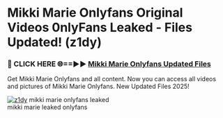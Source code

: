 # Mikki Marie Onlyfans Original Videos 0nlyFans Leaked - Files Updated! (z1dy)

<h3>🔴 CLICK HERE 🌐==►► <a href="https://tinyurl.com/3hn5wdd3" rel="nofollow">Mikki Marie Onlyfans Updated Files</a></h3>

Get Mikki Marie Onlyfans and all content. Now you can access all videos and pictures of Mikki Marie Onlyfans. New Updated Files 2025!

[![z1dy](https://i.imgur.com/4HnBqBT.gif)](https://tinyurl.com/3hn5wdd3)
mikki marie onlyfans leaked<br>
mikki marie leaked onlyfans
